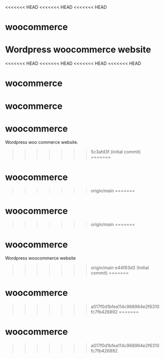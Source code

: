 <<<<<<< HEAD
<<<<<<< HEAD
<<<<<<< HEAD
# woocommerce
Wordpress woocommerce website
=======
<<<<<<< HEAD
<<<<<<< HEAD
<<<<<<< HEAD
<<<<<<< HEAD
# wocommerce
wocommerce
=======
# woocommerce
Wordpress woo commerce website.
>>>>>>> 5c3afd3f (initial commit)
=======
# woocommerce
>>>>>>> origin/main
=======
# woocommerce
>>>>>>> origin/main
=======
# woocommerce
Wordpress woocommerce website
>>>>>>> origin/main
>>>>>>> e44f83d3 (Initial commit)
=======
# woocommerce
>>>>>>> a017f0d1bfea114c968964e2f6310fc7fb426892
=======
# woocommerce
>>>>>>> a017f0d1bfea114c968964e2f6310fc7fb426892
